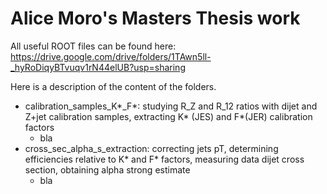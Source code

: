 # Alice Moro's Masters Thesis work

All useful ROOT files can be found here: https://drive.google.com/drive/folders/1TAwn5ll-_hyRoDiqyBTvuqv1rN44elUB?usp=sharing

Here is a description of the content of the folders.

- calibration_samples_K*_F*: studying R_Z and R_12 ratios with dijet and Z+jet calibration samples, extracting K* (JES) and F*(JER) calibration factors
  - bla
- cross_sec_alpha_s_extraction: correcting jets pT, determining efficiencies relative to K* and F* factors, measuring data dijet cross section, obtaining alpha strong estimate
  - bla
